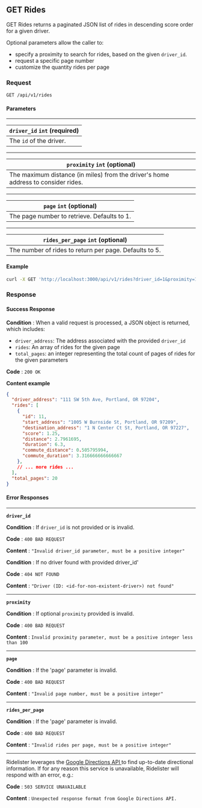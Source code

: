 ## GET Rides

GET Rides returns a paginated JSON list of rides in descending score order for a given driver.

Optional parameters allow the caller to:
- specify a proximity to search for rides, based on the given `driver_id`.
- request a specific page number
- customize the quantity rides per page



### Request

`GET /api/v1/rides`

#### Parameters
---
|**`driver_id`** `int` (required)|
|---|
|The `id` of the driver.|
---
|`proximity` `int` (optional)|
|---|
|The maximum distance (in miles) from the driver's home address to consider rides.|
---
|`page` `int` (optional)|
|---|
|The page number to retrieve. Defaults to 1.|
---
|`rides_per_page` `int` (optional)|
|---|
|The number of rides to return per page. Defaults to 5.|

#### Example

```bash
curl -X GET 'http://localhost:3000/api/v1/rides?driver_id=1&proximity=10&page=1&rides_per_page=5'
```

### Response

#### Success Response

**Condition** : When a valid request is processed, a JSON object is returned, which includes:

- `driver_address`: The address associated with the provided `driver_id`
- `rides`: An array of rides for the given page
- `total_pages`: an integer representing the total count of pages of rides for the given parameters

**Code** : `200 OK`

**Content example**

```json
{
  "driver_address": "111 SW 5th Ave, Portland, OR 97204",
  "rides": [
    {
      "id": 11,
      "start_address": "1005 W Burnside St, Portland, OR 97209",
      "destination_address": "1 N Center Ct St, Portland, OR 97227",
      "score": 1.25,
      "distance": 2.7961695,
      "duration": 6.3,
      "commute_distance": 0.505795994,
      "commute_duration": 3.316666666666667
    },
    // ... more rides ...
  ],
  "total_pages": 20
}
```

#### Error Responses
---
**`driver_id`**

**Condition** : If `driver_id` is not provided or is invalid.

**Code** : `400 BAD REQUEST`

**Content** : `"Invalid driver_id parameter, must be a positive integer"`

**Condition** : If no driver found with provided driver_id'

**Code** : `404 NOT FOUND`

**Content** : `"Driver (ID: <id-for-non-existent-driver>) not found"`

---
**`proximity`**

**Condition** : If optional `proximity` provided is invalid.

**Code** : `400 BAD REQUEST`

**Content** : `Invalid proximity parameter, must be a positive integer less than 100`

---
**`page`**

**Condition** : If the 'page' parameter is invalid.

**Code** : `400 BAD REQUEST`

**Content** : `"Invalid page number, must be a positive integer"`

---
**`rides_per_page`**

**Condition** : If the 'page' parameter is invalid.

**Code** : `400 BAD REQUEST`

**Content** : `"Invalid rides per page, must be a positive integer"`

---
Ridelister leverages the [ Google Directions API ](https://developers.google.com/maps/documentation/directions/overview) to find up-to-date directional information. If for any reason this service is unavailable, Ridelister will respond with an error, e.g.:

**Code** : `503 SERVICE UNAVAILABLE`

**Content** : `Unexpected response format from Google Directions API.`
